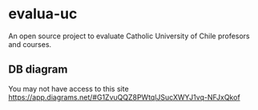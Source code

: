 # evalua-uc
An open source project to evaluate Catholic University of Chile profesors and courses. 

## DB diagram 
You may not have access to this site
https://app.diagrams.net/#G1ZvuQQZ8PWtqlJSucXWYJ1vq-NFJxQkof
